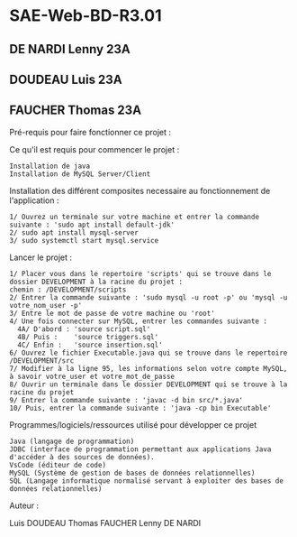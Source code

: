 # SAE-Web-BD-R3.01
## DE NARDI Lenny 23A
## DOUDEAU Luis 23A
## FAUCHER Thomas 23A

Pré-requis pour faire fonctionner ce projet :

Ce qu'il est requis pour commencer le projet :

    Installation de java
    Installation de MySQL Server/Client
    
    
Installation des différent composites necessaire au fonctionnement de l'application :

    1/ Ouvrez un terminale sur votre machine et entrer la commande suivante : 'sudo apt install default-jdk'
    2/ sudo apt install mysql-server
    3/ sudo systemctl start mysql.service

Lancer le projet :

    1/ Placer vous dans le repertoire 'scripts' qui se trouve dans le dossier DEVELOPMENT à la racine du projet : 
    chemin : /DEVELOPMENT/scripts
    2/ Entrer la commande suivante : 'sudo mysql -u root -p' ou 'mysql -u votre_nom_user -p'
    3/ Entre le mot de passe de votre machine ou 'root'
    4/ Une fois connecter sur MySQL, entrer les commandes suivante : 
      4A/ D'abord : 'source script.sql'
      4B/ Puis :    'source triggers.sql'
      4C/ Enfin :   'source insertion.sql'
    6/ Ouvrez le fichier Executable.java qui se trouve dans le repertoire /DEVELOPMENT/src
    7/ Modifier à la ligne 95, les informations selon votre compte MySQL, à savoir votre_user et votre_mot_de_passe
    8/ Ouvrir un terminale dans le dossier DEVELOPMENT qui se trouve à la racine du projet
    9/ Entrer la commande suivante : 'javac -d bin src/*.java'
    10/ Puis, entrer la commande suivante : 'java -cp bin Executable'


Programmes/logiciels/ressources utilisé pour développer ce projet

    Java (langage de programmation)
    JDBC (interface de programmation permettant aux applications Java d'accéder à des sources de données).
    VsCode (éditeur de code)
    MySQL (Système de gestion de bases de données relationnelles)
    SQL (Langage informatique normalisé servant à exploiter des bases de données relationnelles)


Auteur : 

   Luis DOUDEAU
   Thomas FAUCHER
   Lenny DE NARDI
